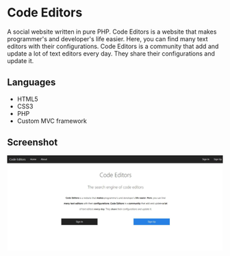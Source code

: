 # Code Editors

A social website written in pure PHP.
Code Editors is a website that makes programmer's and developer's life easier.
Here, you can find many text editors with their configurations.
Code Editors is a community that add and update a lot of text editors every day.
They share their configurations and update it.

## Languages

- HTML5
- CSS3
- PHP
- Custom MVC framework

## Screenshot

![Code Editors screenshot](assets/index.JPG)
